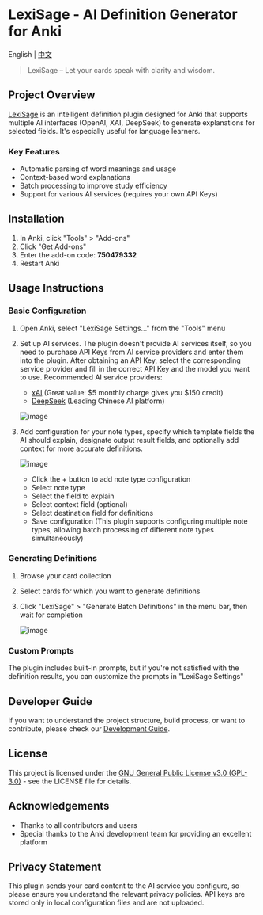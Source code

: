 # LexiSage - AI Definition Generator for Anki

English | [中文](README.md)

> LexiSage – Let your cards speak with clarity and wisdom.

## Project Overview
[LexiSage](https://ankiweb.net/shared/info/750479332?cb=1744698675805) is an intelligent definition plugin designed for Anki that supports multiple AI interfaces (OpenAI, XAI, DeepSeek) to generate explanations for selected fields. It's especially useful for language learners.

### Key Features
- Automatic parsing of word meanings and usage
- Context-based word explanations
- Batch processing to improve study efficiency
- Support for various AI services (requires your own API Keys)

## Installation

1. In Anki, click "Tools" > "Add-ons"
2. Click "Get Add-ons"
3. Enter the add-on code: **750479332**
4. Restart Anki

## Usage Instructions

### Basic Configuration

1. Open Anki, select "LexiSage Settings..." from the "Tools" menu
2. Set up AI services. The plugin doesn't provide AI services itself, so you need to purchase API Keys from AI service providers and enter them into the plugin. After obtaining an API Key, select the corresponding service provider and fill in the correct API Key and the model you want to use.
   Recommended AI service providers:
   - [xAI](https://console.x.ai) (Great value: $5 monthly charge gives you $150 credit)
   - [DeepSeek](https://platform.deepseek.com) (Leading Chinese AI platform)

   ![image](https://github.com/user-attachments/assets/1d33d54d-ca04-4507-83bd-84267557fb0a)
3. Add configuration for your note types, specify which template fields the AI should explain, designate output result fields, and optionally add context for more accurate definitions.

   ![image](https://github.com/user-attachments/assets/ca6f59d6-ab80-4911-b6e0-24c5f3fa0e49)

   - Click the + button to add note type configuration
   - Select note type
   - Select the field to explain
   - Select context field (optional)
   - Select destination field for definitions
   - Save configuration
   (This plugin supports configuring multiple note types, allowing batch processing of different note types simultaneously)

### Generating Definitions

1. Browse your card collection
2. Select cards for which you want to generate definitions
3. Click "LexiSage" > "Generate Batch Definitions" in the menu bar, then wait for completion

   ![image](https://github.com/user-attachments/assets/6ebbb32e-e9a9-4f84-96d1-cc05041e3b8c)

### Custom Prompts

The plugin includes built-in prompts, but if you're not satisfied with the definition results, you can customize the prompts in "LexiSage Settings"

## Developer Guide

If you want to understand the project structure, build process, or want to contribute, please check our [Development Guide](DEVELOPMENT_EN.md).

## License
This project is licensed under the [GNU General Public License v3.0 (GPL-3.0)](LICENSE) - see the LICENSE file for details.

## Acknowledgements
- Thanks to all contributors and users
- Special thanks to the Anki development team for providing an excellent platform

## Privacy Statement
This plugin sends your card content to the AI service you configure, so please ensure you understand the relevant privacy policies. API keys are stored only in local configuration files and are not uploaded.
